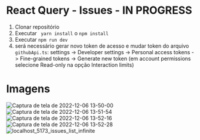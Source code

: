 # React Query - Issues - IN PROGRESS

1. Clonar repositório
2. Executar ` yarn install` o `npm install`
3. Executar `npm run dev`
4. será necessário gerar novo token de acesso e mudar token do arquivo `githubApi.ts`: settings -> Developer settings -> Personal access tokens -> Fine-grained tokens -> Generate new token (em account permissions selecione Read-only na opção Interaction limits)

# Imagens

![Captura de tela de 2022-12-06 13-50-00](https://user-images.githubusercontent.com/69319634/205973579-9f15d147-fa65-478c-8634-f7417a231303.png)
![Captura de tela de 2022-12-06 13-51-54](https://user-images.githubusercontent.com/69319634/205973594-14412047-1244-4a47-9126-d6f1499212b7.png)
![Captura de tela de 2022-12-06 13-52-16](https://user-images.githubusercontent.com/69319634/205973614-212a8af1-1538-40f7-8056-f6c5e1dac608.png)
![Captura de tela de 2022-12-06 13-52-28](https://user-images.githubusercontent.com/69319634/205973637-db5ef29f-d7f6-40d3-9bfc-bf0733fbb8ec.png)
![localhost_5173_issues_list_infinite](https://user-images.githubusercontent.com/69319634/205973665-b6455479-90c8-4faa-8ab9-f261ca2c5419.png)
